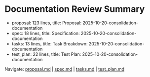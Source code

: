 # Documentation Review Summary

- proposal: 123 lines, title: Proposal: 2025-10-20-consolidation-documentation
- spec: 18 lines, title: Specification: 2025-10-20-consolidation-documentation
- tasks: 13 lines, title: Task Breakdown: 2025-10-20-consolidation-documentation
- test_plan: 22 lines, title: Test Plan: 2025-10-20-consolidation-documentation

Navigate: [proposal.md](./proposal.md) | [spec.md](./spec.md) | [tasks.md](./tasks.md) | [test_plan.md](./test_plan.md)
